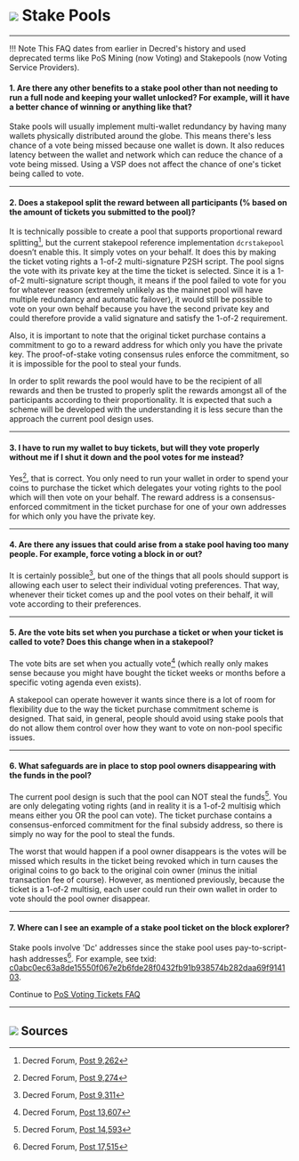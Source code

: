 # <img class="dcr-icon" src="/img/dcr-icons/Pool.svg" /> Stake Pools

---

!!! Note This FAQ dates from earlier in Decred's history and used deprecated terms like PoS Mining (now Voting) and Stakepools (now Voting Service Providers).

#### 1. Are there any other benefits to a stake pool other than not needing to run a full node and keeping your wallet unlocked? For example, will it have a better chance of winning or anything like that? 

Stake pools will usually implement multi-wallet redundancy by having many wallets physically distributed around the globe. This means there's less chance of a vote being missed because one wallet is down. It also reduces latency between the wallet and network which can reduce the chance of a vote being missed. Using a VSP does not affect the chance of one's ticket being called to vote.

---

#### 2. Does a stakepool split the reward between all participants (% based on the amount of tickets you submitted to the pool)? 

It is technically possible to create a pool that supports proportional reward splitting[^9262], but the current stakepool reference implementation `dcrstakepool` doesn’t enable this. It simply votes on your behalf. It does this by making the ticket voting rights a 1-of-2 multi-signature P2SH script. The pool signs the vote with its private key at the time the ticket is selected. Since it is a 1-of-2 multi-signature script though, it means if the pool failed to vote for you for whatever reason (extremely unlikely as the mainnet pool will have multiple redundancy and automatic failover), it would still be possible to vote on your own behalf because you have the second private key and could therefore provide a valid signature and satisfy the 1-of-2 requirement.

Also, it is important to note that the original ticket purchase contains a commitment to go to a reward address for which only you have the private key. The proof-of-stake voting consensus rules enforce the commitment, so it is impossible for the pool to steal your funds.

In order to split rewards the pool would have to be the recipient of all rewards and then be trusted to properly split the rewards amongst all of the participants according to their proportionality. It is expected that such a scheme will be developed with the understanding it is less secure than the approach the current pool design uses.

---

#### 3. I have to run my wallet to buy tickets, but will they vote properly without me if I shut it down and the pool votes for me instead? 

Yes[^9274], that is correct. You only need to run your wallet in order to spend your coins to purchase the ticket which delegates your voting rights to the pool which will then vote on your behalf. The reward address is a consensus-enforced commitment in the ticket purchase for one of your own addresses for which only you have the private key.

---

#### 4. Are there any issues that could arise from a stake pool having too many people. For example, force voting a block in or out? 

It is certainly possible[^9311], but one of the things that all pools should support is allowing each user to select their individual voting preferences. That way, whenever their ticket comes up and the pool votes on their behalf, it will vote according to their preferences.

---

#### 5. Are the vote bits set when you purchase a ticket or when your ticket is called to vote? Does this change when in a stakepool? 

The vote bits are set when you actually vote[^13607] (which really only makes sense because you might have bought the ticket weeks or months before a specific voting agenda even exists).

A stakepool can operate however it wants since there is a lot of room for flexibility due to the way the ticket purchase commitment scheme is designed. That said, in general, people should avoid using stake pools that do not allow them control over how they want to vote on non-pool specific issues.

---

#### 6. What safeguards are in place to stop pool owners disappearing with the funds in the pool? 

The current pool design is such that the pool can NOT steal the funds[^14593]. You are only delegating voting rights (and in reality it is a 1-of-2 multisig which means either you OR the pool can vote). The ticket purchase contains a consensus-enforced commitment for the final subsidy address, so there is simply no way for the pool to steal the funds.

The worst that would happen if a pool owner disappears is the votes will be missed which results in the ticket being revoked which in turn causes the original coins to go back to the original coin owner (minus the initial transaction fee of course). However, as mentioned previously, because the ticket is a 1-of-2 multisig, each user could run their own wallet in order to vote should the pool owner disappear.

---

#### 7. Where can I see an example of a stake pool ticket on the block explorer? 

Stake pools involve 'Dc' addresses since the stake pool uses pay-to-script-hash addresses[^17515]. For example, see txid: [c0abc0ec63a8de15550f067e2b6fde28f0432fb91b938574b282daa69f914103](https://mainnet.decred.org/tx/c0abc0ec63a8de15550f067e2b6fde28f0432fb91b938574b282daa69f914103).

Continue to [PoS Voting Tickets FAQ](/faq/proof-of-stake/voting-tickets.md)

---

## <img class="dcr-icon" src="/img/dcr-icons/Sources.svg" /> Sources 

[^9262]: Decred Forum, [Post 9,262](https://forum.decred.org/threads/626/#post-9262)
[^9274]: Decred Forum, [Post 9,274](https://forum.decred.org/threads/626/#post-9274)
[^9311]: Decred Forum, [Post 9,311](https://forum.decred.org/threads/582/page-2#post-9311)
[^13607]: Decred Forum, [Post 13,607](https://forum.decred.org/threads/1236/#post-13607)
[^14593]: Decred Forum, [Post 14,593](https://forum.decred.org/threads/1321/#post-14593)
[^17515]: Decred Forum, [Post 17,515](https://forum.decred.org/threads/1289/#post-17515)

